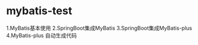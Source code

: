 # mybatis-test
1.MyBatis基本使用
2.SpringBoot集成MyBatis
3.SpringBoot集成MyBatis-plus
4.MyBatis-plus 自动生成代码
